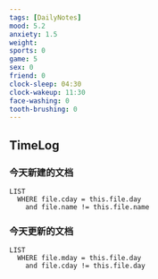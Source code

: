 ```yaml
---
tags: [DailyNotes]
mood: 5.2
anxiety: 1.5
weight: 
sports: 0
game: 5
sex: 0
friend: 0
clock-sleep: 04:30
clock-wakeup: 11:30
face-washing: 0
tooth-brushing: 0
---
```


## TimeLog


### 今天新建的文档
```dataview
LIST 
  WHERE file.cday = this.file.day
    and file.name != this.file.name
```

### 今天更新的文档
```dataview
LIST
  WHERE file.mday = this.file.day
    and file.cday != this.file.day
```
